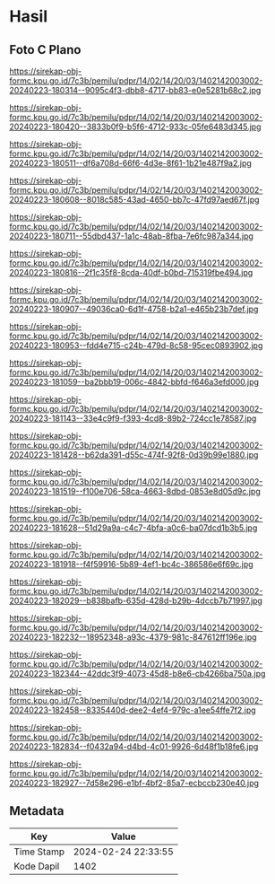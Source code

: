 # Hasil

## Foto C Plano

https://sirekap-obj-formc.kpu.go.id/7c3b/pemilu/pdpr/14/02/14/20/03/1402142003002-20240223-180314--9095c4f3-dbb8-4717-bb83-e0e5281b68c2.jpg

https://sirekap-obj-formc.kpu.go.id/7c3b/pemilu/pdpr/14/02/14/20/03/1402142003002-20240223-180420--3833b0f9-b5f6-4712-933c-05fe6483d345.jpg

https://sirekap-obj-formc.kpu.go.id/7c3b/pemilu/pdpr/14/02/14/20/03/1402142003002-20240223-180511--df6a708d-66f6-4d3e-8f61-1b21e487f9a2.jpg

https://sirekap-obj-formc.kpu.go.id/7c3b/pemilu/pdpr/14/02/14/20/03/1402142003002-20240223-180608--8018c585-43ad-4650-bb7c-47fd97aed67f.jpg

https://sirekap-obj-formc.kpu.go.id/7c3b/pemilu/pdpr/14/02/14/20/03/1402142003002-20240223-180711--55dbd437-1a1c-48ab-8fba-7e6fc987a344.jpg

https://sirekap-obj-formc.kpu.go.id/7c3b/pemilu/pdpr/14/02/14/20/03/1402142003002-20240223-180816--2f1c35f8-8cda-40df-b0bd-715319fbe494.jpg

https://sirekap-obj-formc.kpu.go.id/7c3b/pemilu/pdpr/14/02/14/20/03/1402142003002-20240223-180907--49036ca0-6d1f-4758-b2a1-e465b23b7def.jpg

https://sirekap-obj-formc.kpu.go.id/7c3b/pemilu/pdpr/14/02/14/20/03/1402142003002-20240223-180953--fdd4e715-c24b-479d-8c58-95cec0893902.jpg

https://sirekap-obj-formc.kpu.go.id/7c3b/pemilu/pdpr/14/02/14/20/03/1402142003002-20240223-181059--ba2bbb19-006c-4842-bbfd-f646a3efd000.jpg

https://sirekap-obj-formc.kpu.go.id/7c3b/pemilu/pdpr/14/02/14/20/03/1402142003002-20240223-181143--33e4c9f9-f393-4cd8-89b2-724cc1e78587.jpg

https://sirekap-obj-formc.kpu.go.id/7c3b/pemilu/pdpr/14/02/14/20/03/1402142003002-20240223-181428--b62da391-d55c-474f-92f8-0d39b99e1880.jpg

https://sirekap-obj-formc.kpu.go.id/7c3b/pemilu/pdpr/14/02/14/20/03/1402142003002-20240223-181519--f100e706-58ca-4663-8dbd-0853e8d05d9c.jpg

https://sirekap-obj-formc.kpu.go.id/7c3b/pemilu/pdpr/14/02/14/20/03/1402142003002-20240223-181628--51d29a9a-c4c7-4bfa-a0c6-ba07dcd1b3b5.jpg

https://sirekap-obj-formc.kpu.go.id/7c3b/pemilu/pdpr/14/02/14/20/03/1402142003002-20240223-181918--f4f59916-5b89-4ef1-bc4c-386586e6f69c.jpg

https://sirekap-obj-formc.kpu.go.id/7c3b/pemilu/pdpr/14/02/14/20/03/1402142003002-20240223-182029--b838bafb-635d-428d-b29b-4dccb7b71997.jpg

https://sirekap-obj-formc.kpu.go.id/7c3b/pemilu/pdpr/14/02/14/20/03/1402142003002-20240223-182232--18952348-a93c-4379-981c-847612ff196e.jpg

https://sirekap-obj-formc.kpu.go.id/7c3b/pemilu/pdpr/14/02/14/20/03/1402142003002-20240223-182344--42ddc3f9-4073-45d8-b8e6-cb4266ba750a.jpg

https://sirekap-obj-formc.kpu.go.id/7c3b/pemilu/pdpr/14/02/14/20/03/1402142003002-20240223-182458--8335440d-dee2-4ef4-979c-a1ee54ffe7f2.jpg

https://sirekap-obj-formc.kpu.go.id/7c3b/pemilu/pdpr/14/02/14/20/03/1402142003002-20240223-182834--f0432a94-d4bd-4c01-9926-6d48f1b18fe6.jpg

https://sirekap-obj-formc.kpu.go.id/7c3b/pemilu/pdpr/14/02/14/20/03/1402142003002-20240223-182927--7d58e296-e1bf-4bf2-85a7-ecbccb230e40.jpg


## Metadata

| Key        | Value               |
| ---------- | ------------------- |
| Time Stamp | 2024-02-24 22:33:55 |
| Kode Dapil | 1402                |



